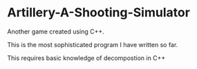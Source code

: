 # Artillery-A-Shooting-Simulator
Another game created using C++.
<p>This is the most sophisticated program I have written so far.</p>
<p>This requires basic knowledge of decompostion in C++</p>
